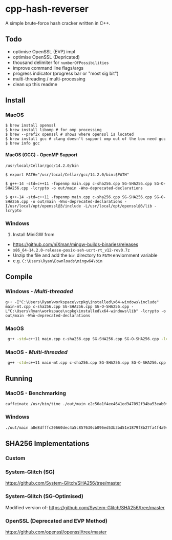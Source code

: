# cpp-hash-reverser

A simple brute-force hash cracker written in C++.

## Todo

-   optimise OpenSSL (EVP) impl
-   optimise OpenSSL (Depricated)
-   thousand delimiter for `numberOfPossibilities`
-   improve command line flags/args
-   progress indicator (progress bar or "most sig bit")
-   multi-threading / multi-processing
-   clean up this readme

## Install

### MacOS

```
$ brew install openssl
$ brew install libomp # for omp processing
$ brew --prefix openssl # shows where openssl is located
$ brew install gcc # clang doesn't support omp out of the box need gcc
$ brew info gcc
```

#### MacOS (GCC) - OpenMP Support

```
/usr/local/Cellar/gcc/14.2.0/bin

$ export PATH="/usr/local/Cellar/gcc/14.2.0/bin:$PATH"

$ g++-14 -std=c++11 -fopenmp main.cpp c-sha256.cpp SG-SHA256.cpp SG-O-SHA256.cpp -lcrypto -o out/main -Wno-deprecated-declarations

$ g++-14 -std=c++11 -fopenmp main.cpp c-sha256.cpp SG-SHA256.cpp SG-O-SHA256.cpp -o out/main -Wno-deprecated-declarations -I/usr/local/opt/openssl@3/include -L/usr/local/opt/openssl@3/lib -lcrypto
```

### Windows

1. Install MiniGW from

-   https://github.com/niXman/mingw-builds-binaries/releases
-   `x86_64-14.2.0-release-posix-seh-ucrt-rt_v12-rev0.7z`
-   Unzip the file and add the `bin` directory to `PATH` enviornment variable
-   e.g. `C:\Users\Ryan\Downloads\mingw64\bin`

## Compile

### Windows - _Multi-threaded_

```
g++ -I"C:\Users\Ryan\workspace\vcpkg\installed\x64-windows\include" main-mt.cpp c-sha256.cpp SG-SHA256.cpp SG-O-SHA256.cpp -L"C:\Users\Ryan\workspace\vcpkg\installed\x64-windows\lib" -lcrypto -o out/main -Wno-deprecated-declarations
```

### MacOS

```bash
 g++ -std=c++11 main.cpp c-sha256.cpp SG-SHA256.cpp SG-O-SHA256.cpp -lcrypto -o out/main -Wno-deprecated-declarations
```

### MacOS - _Multi-threaded_

```bash
 g++ -std=c++11 main-mt.cpp c-sha256.cpp SG-SHA256.cpp SG-O-SHA256.cpp -lcrypto -o out/main -Wno-deprecated-declarations
```

## Running

### MacOS - Benchmarking

```bash
caffeinate /usr/bin/time ./out/main e2c56a1f4ee4641ed347092f34ba53eab0f144332872408985bda44d4ffbc8fa 1 4
```

### Windows

```bash
./out/main a8e8dfffc20660dec4a5c857630cb096ed53b3bd51e1879f8b27fa4f4a94b9c7 1 4
```

## SHA256 Implementations

### Custom

### System-Glitch (SG)

https://github.com/System-Glitch/SHA256/tree/master

### System-Glitch (SG-Optimised)

Modified version of:
https://github.com/System-Glitch/SHA256/tree/master

### OpenSSL (Deprecated and EVP Method)

https://github.com/openssl/openssl/tree/master
